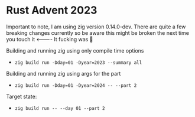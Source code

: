 # Rust Advent 2023

Important to note, I am using zig version 0.14.0-dev. There are quite a few breaking changes currently so be aware this might be broken the next time you touch it <---- It fucking was :facepalm:

Building and running zig using only compile time options
- `zig build run -Dday=01 -Dyear=2023 --summary all`

Building and running zig using args for the part
- `zig build run -Dday=01 -Dyear=2024 -- --part 2`

Target state:
- `zig build run -- --day 01 --part 2`

